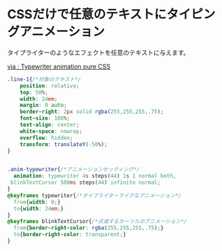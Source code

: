 # CSSだけで任意のテキストにタイピングアニメーション
タイプライターのようなエフェクトを任意のテキストに与えます。  

[via : Typewriter animation pure CSS](https://codepen.io/thiagoteles/pen/ogoxLw "Typewriter animation pure CSS")

~~~CSS
.line-1{/*対象のテキスト*/
    position: relative;
    top: 50%;  
    width: 24em;
    margin: 0 auto;
    border-right: 2px solid rgba(255,255,255,.75);
    font-size: 180%;
    text-align: center;
    white-space: nowrap;
    overflow: hidden;
    transform: translateY(-50%);    
}


.anim-typewriter{/*アニメーションセッティング*/
  animation: typewriter 4s steps(44) 1s 1 normal both,
 blinkTextCursor 500ms steps(44) infinite normal;
}
@keyframes typewriter{/*タイプライターライクなアニメーション*/
  from{width: 0;}
  to{width: 24em;}
}
@keyframes blinkTextCursor{/*点滅するカーソルのアニメーション*/
  from{border-right-color: rgba(255,255,255,.75);}
  to{border-right-color: transparent;}
}
~~~
